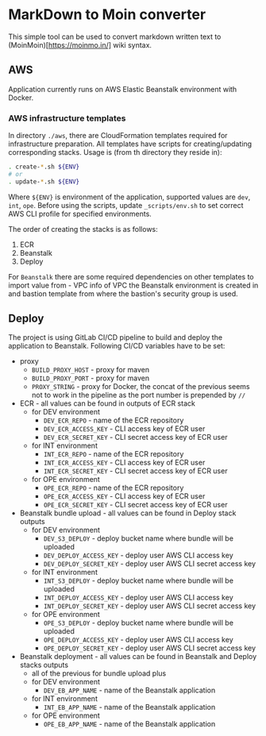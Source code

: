 # MarkDown to Moin converter

This simple tool can be used to convert markdown written text to (MoinMoin)[https://moinmo.in/] wiki syntax. 

## AWS

Application currently runs on AWS Elastic Beanstalk environment with Docker.

### AWS infrastructure templates

In directory `./aws`, there are CloudFormation templates required for infrastructure preparation.
All templates have scripts for creating/updating corresponding stacks. Usage is (from th directory they reside in):

```bash
. create-*.sh ${ENV}
# or
. update-*.sh ${ENV}
``` 

Where `${ENV}` is environment of the application, supported values are `dev`, `int`, `ope`.
Before using the scripts, update `_scripts/env.sh` to set correct AWS CLI profile for specified environments.

The order of creating the stacks is as follows:

1. ECR
1. Beanstalk
1. Deploy

For `Beanstalk` there are some required dependencies on other templates to import value from - VPC info of VPC the Beanstalk environment is created in and bastion template from where the bastion's security group is used.

## Deploy

The project is using GitLab CI/CD pipeline to build and deploy the application to Beanstalk. Following CI/CD variables have to be set:

- proxy
  - `BUILD_PROXY_HOST` - proxy for maven
  - `BUILD_PROXY_PORT` - proxy for maven
  - `PROXY_STRING` - proxy for Docker, the concat of the previous seems not to work in the pipeline as the port number is prepended by `//`
- ECR - all values can be found in outputs of ECR stack
  - for DEV environment
    - `DEV_ECR_REPO` - name of the ECR repository
    - `DEV_ECR_ACCESS_KEY` - CLI access key of ECR user
    - `DEV_ECR_SECRET_KEY` - CLI secret access key of ECR user
  - for INT environment
    - `INT_ECR_REPO` - name of the ECR repository
    - `INT_ECR_ACCESS_KEY` - CLI access key of ECR user
    - `INT_ECR_SECRET_KEY` - CLI secret access key of ECR user
  - for OPE environment
    - `OPE_ECR_REPO` - name of the ECR repository
    - `OPE_ECR_ACCESS_KEY` - CLI access key of ECR user
    - `OPE_ECR_SECRET_KEY` - CLI secret access key of ECR user
- Beanstalk bundle upload - all values can be found in Deploy stack outputs
  - for DEV environment
    - `DEV_S3_DEPLOY` - deploy bucket name where bundle will be uploaded
    - `DEV_DEPLOY_ACCESS_KEY` - deploy user AWS CLI access key
    - `DEV_DEPLOY_SECRET_KEY` - deploy user AWS CLI secret access key
  - for INT environment
      - `INT_S3_DEPLOY` - deploy bucket name where bundle will be uploaded
      - `INT_DEPLOY_ACCESS_KEY` - deploy user AWS CLI access key
      - `INT_DEPLOY_SECRET_KEY` - deploy user AWS CLI secret access key
  - for OPE environment
      - `OPE_S3_DEPLOY` - deploy bucket name where bundle will be uploaded
      - `OPE_DEPLOY_ACCESS_KEY` - deploy user AWS CLI access key
      - `OPE_DEPLOY_SECRET_KEY` - deploy user AWS CLI secret access key
- Beanstalk deployment - all values can be found in Beanstalk and Deploy stacks outputs
  - all of the previous for bundle upload plus
  - for DEV environment
    - `DEV_EB_APP_NAME` - name of the Beanstalk application
  - for INT environment
      - `INT_EB_APP_NAME` - name of the Beanstalk application
  - for OPE environment
      - `OPE_EB_APP_NAME` - name of the Beanstalk application 

